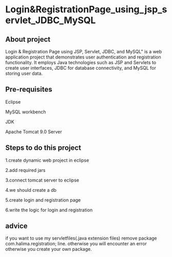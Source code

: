 # Login&RegistrationPage_using_jsp_servlet_JDBC_MySQL

## About project
Login & Registration Page using JSP, Servlet, JDBC, and MySQL" is a web application project that demonstrates user authentication and registration functionality. It employs Java technologies such as JSP and Servlets to create user interfaces, JDBC for database connectivity, and MySQL for storing user data.
## Pre-requisites
Eclipse

MySQL workbench

JDK

Apache Tomcat 9.0 Server

## Steps to do this project

1.create dynamic web project in eclipse

2.add required jars

3.connect tomcat server to eclipse

4.we should create a db

5.create login and registration page

6.write the logic for login and registration

## advice

if you want to use my servletfiles(.java extension files) remove package com.halima.registration; line. otherwise you will encounter an error otherwise you create your own package.



